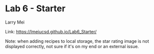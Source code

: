 # Lab 6 - Starter
Larry Mei

Link: https://lmeiucsd.github.io/Lab6_Starter/

Note: when adding recipes to local storage, the star rating image is not displayed correctly, not sure if it's on my end or an external issue.